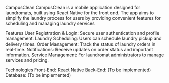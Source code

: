 CampusClean
CampusClean is a mobile application designed for laundromats, built using React Native for the front end. 
The app aims to simplify the laundry process for users by providing convenient features for scheduling and managing laundry services

Features
User Registration & Login: Secure user authentication and profile management.
Laundry Scheduling: Users can schedule laundry pickup and delivery times.
Order Management: Track the status of laundry orders in real-time.
Notifications: Receive updates on order status and important information.
Service Management: For laundromat administrators to manage services and pricing.

Technologies
Front-End: React Native
Back-End: (To be implemented)
Database: (To be implemented)
